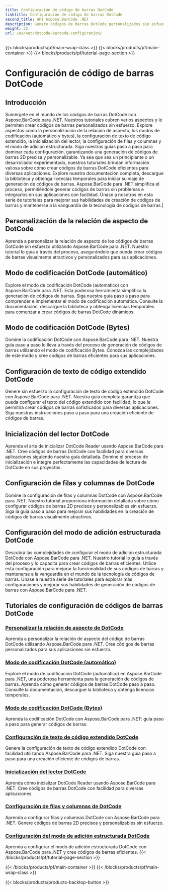 ```yaml
---
title: Configuración de código de barras DotCode
linktitle: Configuración de código de barras DotCode
second_title: API Aspose.BarCode .NET
description: Genere códigos de barras DotCode personalizados sin esfuerzo con Aspose.BarCode .NET. Aprenda la relación de aspecto, los modos de codificación, el texto de código extendido y la inicialización del lector.
weight: 32
url: /es/net/dotcode-barcode-configuration/
---
```


{{< blocks/products/pf/main-wrap-class >}}
{{< blocks/products/pf/main-container >}}
{{< blocks/products/pf/tutorial-page-section >}}

# Configuración de código de barras DotCode


## Introducción
Sumérgete en el mundo de los códigos de barras DotCode con Aspose.BarCode para .NET. Nuestros tutoriales cubren varios aspectos y le permiten crear códigos de barras personalizados sin esfuerzo. Explore aspectos como la personalización de la relación de aspecto, los modos de codificación (automático y bytes), la configuración de texto de código extendido, la inicialización del lector, la configuración de filas y columnas y el modo de adición estructurada. Siga nuestras guías paso a paso para dominar cada configuración, garantizando una generación de códigos de barras 2D precisa y personalizable. Ya sea que sea un principiante o un desarrollador experimentado, nuestros tutoriales brindan información valiosa sobre cómo crear códigos de barras DotCode eficientes para diversas aplicaciones. Explore nuestra documentación completa, descargue la biblioteca y obtenga licencias temporales para iniciar su viaje de generación de códigos de barras. Aspose.BarCode para .NET simplifica el proceso, permitiéndole generar códigos de barras sin problemas e integrarlos en sus aplicaciones con facilidad. Únase a nosotros en esta serie de tutoriales para mejorar sus habilidades de creación de códigos de barras y mantenerse a la vanguardia de la tecnología de códigos de barras.|

## Personalización de la relación de aspecto de DotCode
Aprenda a personalizar la relación de aspecto de los códigos de barras DotCode sin esfuerzo utilizando Aspose.BarCode para .NET. Nuestro tutorial lo guía a través del proceso, asegurándole que pueda crear códigos de barras visualmente atractivos y personalizados para sus aplicaciones.

## Modo de codificación DotCode (automático)
Explore el modo de codificación DotCode (automático) con Aspose.BarCode para .NET. Esta poderosa herramienta simplifica la generación de códigos de barras. Siga nuestra guía paso a paso para comprender e implementar el modo de codificación automática. Consulte la documentación, descargue la biblioteca y obtenga licencias temporales para comenzar a crear códigos de barras DotCode dinámicos.

## Modo de codificación DotCode (Bytes)
Domine la codificación DotCode con Aspose.BarCode para .NET. Nuestra guía paso a paso lo lleva a través del proceso de generación de códigos de barras utilizando el modo de codificación Bytes. Conozca las complejidades de este modo y cree códigos de barras eficientes para sus aplicaciones.

## Configuración de texto de código extendido DotCode
Genere sin esfuerzo la configuración de texto de código extendido DotCode con Aspose.BarCode para .NET. Nuestra guía completa garantiza que pueda configurar el texto del código extendido con facilidad, lo que le permitirá crear códigos de barras sofisticados para diversas aplicaciones. Siga nuestras instrucciones paso a paso para una creación eficiente de códigos de barras.

## Inicialización del lector DotCode
Aprenda el arte de inicializar DotCode Reader usando Aspose.BarCode para .NET. Cree códigos de barras DotCode con facilidad para diversas aplicaciones siguiendo nuestra guía detallada. Domine el proceso de inicialización e integre perfectamente las capacidades de lectura de DotCode en sus proyectos.

## Configuración de filas y columnas de DotCode
Domine la configuración de filas y columnas DotCode con Aspose.BarCode para .NET. Nuestro tutorial proporciona información detallada sobre cómo configurar códigos de barras 2D precisos y personalizables sin esfuerzo. Siga la guía paso a paso para mejorar sus habilidades en la creación de códigos de barras visualmente atractivos.

## Configuración del modo de adición estructurada DotCode

Descubra las complejidades de configurar el modo de adición estructurada DotCode con Aspose.BarCode para .NET. Nuestro tutorial lo guía a través del proceso y lo capacita para crear códigos de barras eficientes. Utilice esta configuración para mejorar la funcionalidad de sus códigos de barras y mantenerse a la vanguardia en el mundo de la tecnología de códigos de barras. Únase a nuestra serie de tutoriales para explorar más configuraciones y mejorar sus habilidades de generación de códigos de barras con Aspose.BarCode para .NET.

## Tutoriales de configuración de códigos de barras DotCode
### [Personalizar la relación de aspecto de DotCode](./dotcode-aspect-ratio-customization/)
Aprenda a personalizar la relación de aspecto del código de barras DotCode utilizando Aspose.BarCode para .NET. Cree códigos de barras personalizados para sus aplicaciones sin esfuerzo.
### [Modo de codificación DotCode (automático)](./dotcode-encoding-mode-auto/)
Explore el modo de codificación DotCode (automático) en Aspose.BarCode para .NET, una poderosa herramienta para la generación de códigos de barras. Aprenda cómo generar códigos de barras DotCode paso a paso. Consulte la documentación, descargue la biblioteca y obtenga licencias temporales.
### [Modo de codificación DotCode (Bytes)](./dotcode-encoding-mode-bytes/)
Aprenda la codificación DotCode con Aspose.BarCode para .NET: guía paso a paso para generar códigos de barras.
### [Configuración de texto de código extendido DotCode](./dotcode-extended-code-text-configuration/)
Genere la configuración de texto de código extendido DotCode con facilidad utilizando Aspose.BarCode para .NET. Siga nuestra guía paso a paso para una creación eficiente de códigos de barras.
### [Inicialización del lector DotCode](./dotcode-reader-initialization/)
Aprenda cómo inicializar DotCode Reader usando Aspose.BarCode para .NET. Cree códigos de barras DotCode con facilidad para diversas aplicaciones.
### [Configuración de filas y columnas de DotCode](./dotcode-rows-columns-configuration/)
Aprenda a configurar filas y columnas DotCode con Aspose.BarCode para .NET. Genere códigos de barras 2D precisos y personalizables sin esfuerzo.
### [Configuración del modo de adición estructurada DotCode](./dotcode-structured-append-mode-configuration/)
Aprenda a configurar el modo de adición estructurada DotCode con Aspose.BarCode para .NET y cree códigos de barras eficientes.
{{< /blocks/products/pf/tutorial-page-section >}}

{{< /blocks/products/pf/main-container >}}
{{< /blocks/products/pf/main-wrap-class >}}

{{< blocks/products/products-backtop-button >}}
